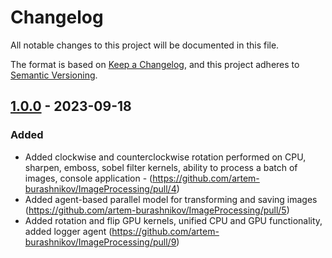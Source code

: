 # Changelog

All notable changes to this project will be documented in this file.

The format is based on [Keep a Changelog](https://keepachangelog.com/en/1.0.0/),
and this project adheres to [Semantic Versioning](https://semver.org/spec/v2.0.0.html).

## [1.0.0] - 2023-09-18

### Added
- Added clockwise and counterclockwise rotation performed on CPU, sharpen, emboss, sobel filter kernels, ability to process a batch of images, console application - (https://github.com/artem-burashnikov/ImageProcessing/pull/4)
- Added agent-based parallel model for transforming and saving images (https://github.com/artem-burashnikov/ImageProcessing/pull/5)
- Added rotation and flip GPU kernels, unified CPU and GPU functionality, added logger agent (https://github.com/artem-burashnikov/ImageProcessing/pull/9)

[Unreleased]: https://github.com/artem-burashnikov/ImageProcessing/compare/v1.0.0...HEAD
[1.0.0]: https://github.com/artem-burashnikov/ImageProcessing/releases/tag/v1.0.0
